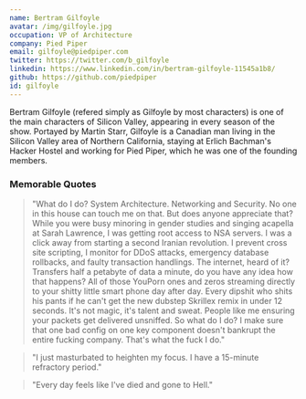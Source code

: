 ```yaml
---
name: Bertram Gilfoyle
avatar: /img/gilfoyle.jpg
occupation: VP of Architecture
company: Pied Piper
email: gilfoyle@piedpiper.com
twitter: https://twitter.com/b_gilfoyle
linkedin: https://www.linkedin.com/in/bertram-gilfoyle-11545a1b8/
github: https://github.com/piedpiper
id: gilfoyle
---
```

Bertram Gilfoyle (refered simply as Gilfoyle by most characters) is one of the main characters of Silicon Valley, appearing in every season of the show. Portayed by Martin Starr, Gilfoyle is a Canadian man living in the Silicon Valley area of Northern California, staying at Erlich Bachman's Hacker Hostel and working for Pied Piper, which he was one of the founding members.

### Memorable Quotes

> "What do I do? System Architecture. Networking and Security. No one in this house can touch me on that. But does anyone appreciate that? While you were busy minoring in gender studies and singing acapella at Sarah Lawrence, I was getting root access to NSA servers. I was a click away from starting a second Iranian revolution. I prevent cross site scripting, I monitor for DDoS attacks, emergency database rollbacks, and faulty transaction handlings. The internet, heard of it? Transfers half a petabyte of data a minute, do you have any idea how that happens? All of those YouPorn ones and zeros streaming directly to your shitty little smart phone day after day. Every dipshit who shits his pants if he can't get the new dubstep Skrillex remix in under 12 seconds. It's not magic, it's talent and sweat. People like me ensuring your packets get delivered unsniffed. So what do I do? I make sure that one bad config on one key component doesn't bankrupt the entire fucking company. That's what the fuck I do."

> "I just masturbated to heighten my focus. I have a 15-minute refractory period."

> "Every day feels like I've died and gone to Hell."